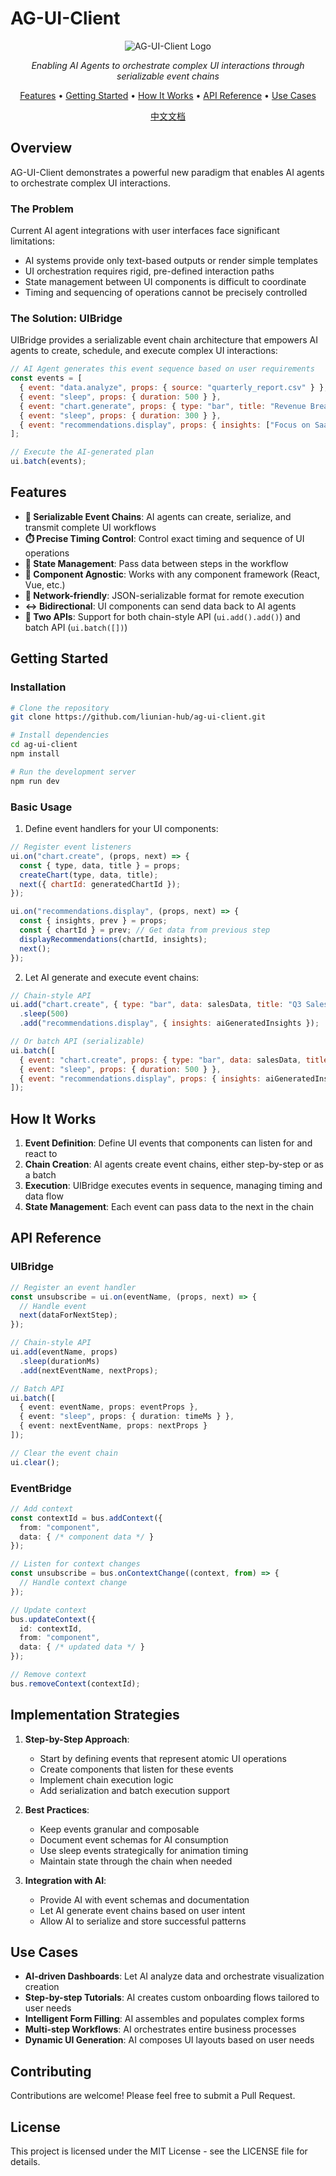 # AG-UI-Client

<div align="center">
  <img src="https://placehold.co/600x300?text=UIBridge+Agent+Orchestration" alt="AG-UI-Client Logo">
  <p>
    <em>Enabling AI Agents to orchestrate complex UI interactions through serializable event chains</em>
  </p>
  <p>
    <a href="#features">Features</a> •
    <a href="#getting-started">Getting Started</a> •
    <a href="#how-it-works">How It Works</a> •
    <a href="#api-reference">API Reference</a> •
    <a href="#use-cases">Use Cases</a>
  </p>
  <p>
    <a href="README_zh.md">中文文档</a>
  </p>
</div>

## Overview

AG-UI-Client demonstrates a powerful new paradigm that enables AI agents to orchestrate complex UI interactions. 

### The Problem

Current AI agent integrations with user interfaces face significant limitations:

- AI systems provide only text-based outputs or render simple templates
- UI orchestration requires rigid, pre-defined interaction paths
- State management between UI components is difficult to coordinate
- Timing and sequencing of operations cannot be precisely controlled

### The Solution: UIBridge

UIBridge provides a serializable event chain architecture that empowers AI agents to create, schedule, and execute complex UI interactions:

```javascript
// AI Agent generates this event sequence based on user requirements
const events = [
  { event: "data.analyze", props: { source: "quarterly_report.csv" } },
  { event: "sleep", props: { duration: 500 } },
  { event: "chart.generate", props: { type: "bar", title: "Revenue Breakdown" } },
  { event: "sleep", props: { duration: 300 } },
  { event: "recommendations.display", props: { insights: ["Focus on SaaS growth", "Reduce hardware costs"] } }
];

// Execute the AI-generated plan
ui.batch(events);
```

## Features

- **🔄 Serializable Event Chains**: AI agents can create, serialize, and transmit complete UI workflows
- **⏱️ Precise Timing Control**: Control exact timing and sequence of UI operations
- **🔄 State Management**: Pass data between steps in the workflow
- **🧩 Component Agnostic**: Works with any component framework (React, Vue, etc.)
- **📡 Network-friendly**: JSON-serializable format for remote execution
- **↔️ Bidirectional**: UI components can send data back to AI agents
- **🔌 Two APIs**: Support for both chain-style API (`ui.add().add()`) and batch API (`ui.batch([])`)

## Getting Started

### Installation

```bash
# Clone the repository
git clone https://github.com/liunian-hub/ag-ui-client.git

# Install dependencies
cd ag-ui-client
npm install

# Run the development server
npm run dev
```

### Basic Usage

1. Define event handlers for your UI components:

```jsx
// Register event listeners
ui.on("chart.create", (props, next) => {
  const { type, data, title } = props;
  createChart(type, data, title);
  next({ chartId: generatedChartId });
});

ui.on("recommendations.display", (props, next) => {
  const { insights, prev } = props;
  const { chartId } = prev; // Get data from previous step
  displayRecommendations(chartId, insights);
  next();
});
```

2. Let AI generate and execute event chains:

```javascript
// Chain-style API
ui.add("chart.create", { type: "bar", data: salesData, title: "Q3 Sales" })
  .sleep(500)
  .add("recommendations.display", { insights: aiGeneratedInsights });

// Or batch API (serializable)
ui.batch([
  { event: "chart.create", props: { type: "bar", data: salesData, title: "Q3 Sales" } },
  { event: "sleep", props: { duration: 500 } },
  { event: "recommendations.display", props: { insights: aiGeneratedInsights } }
]);
```

## How It Works

1. **Event Definition**: Define UI events that components can listen for and react to
2. **Chain Creation**: AI agents create event chains, either step-by-step or as a batch
3. **Execution**: UIBridge executes events in sequence, managing timing and data flow
4. **State Management**: Each event can pass data to the next in the chain


## API Reference

### UIBridge

```typescript
// Register an event handler
const unsubscribe = ui.on(eventName, (props, next) => {
  // Handle event
  next(dataForNextStep);
});

// Chain-style API
ui.add(eventName, props)
  .sleep(durationMs)
  .add(nextEventName, nextProps);

// Batch API
ui.batch([
  { event: eventName, props: eventProps },
  { event: "sleep", props: { duration: timeMs } },
  { event: nextEventName, props: nextProps }
]);

// Clear the event chain
ui.clear();
```

### EventBridge

```typescript
// Add context
const contextId = bus.addContext({
  from: "component",
  data: { /* component data */ }
});

// Listen for context changes
const unsubscribe = bus.onContextChange((context, from) => {
  // Handle context change
});

// Update context
bus.updateContext({
  id: contextId,
  from: "component",
  data: { /* updated data */ }
});

// Remove context
bus.removeContext(contextId);
```

## Implementation Strategies

1. **Step-by-Step Approach**:
   - Start by defining events that represent atomic UI operations
   - Create components that listen for these events
   - Implement chain execution logic
   - Add serialization and batch execution support

2. **Best Practices**:
   - Keep events granular and composable
   - Document event schemas for AI consumption
   - Use sleep events strategically for animation timing
   - Maintain state through the chain when needed

3. **Integration with AI**:
   - Provide AI with event schemas and documentation
   - Let AI generate event chains based on user intent
   - Allow AI to serialize and store successful patterns

## Use Cases

- **AI-driven Dashboards**: Let AI analyze data and orchestrate visualization creation
- **Step-by-step Tutorials**: AI creates custom onboarding flows tailored to user needs
- **Intelligent Form Filling**: AI assembles and populates complex forms
- **Multi-step Workflows**: AI orchestrates entire business processes
- **Dynamic UI Generation**: AI composes UI layouts based on user needs

## Contributing

Contributions are welcome! Please feel free to submit a Pull Request.

## License

This project is licensed under the MIT License - see the LICENSE file for details.
